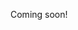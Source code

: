 <!--

https://www.gwern.net/
https://www.gwern.net/The-Melancholy-of-Kyon
https://www.gwern.net/Links
https://www.gwern.net/About
https://www.gwern.net/Bitcoin-is-Worse-is-Better
https://www.gwern.net/
https://www.gwern.net/The-Melancholy-of-Kyon
https://www.gwern.net/Links
https://www.gwern.net/About
https://www.gwern.net/Bitcoin-is-Worse-is-Better
https://www.gwern.net/Danbooru2018
https://www.gwern.net/Complement
https://www.gwern.net/Morning-writing
https://www.gwern.net/Turing-complete

-->


Coming soon!

